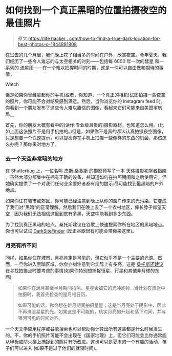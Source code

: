 # 如何找到一个真正黑暗的位置拍摄夜空的最佳照片

> 原文:[https://life hacker . com/how-to-find-a-true-dark-location-for-best-photos-o-1844881808](https://lifehacker.com/how-to-find-a-truly-dark-location-for-the-best-photos-o-1844881808)

在过去的几个月里，我们晚上花了相当多的时间在户外，欣赏夜空。今年夏天，我们经历了一些令人难忘的与太空相关的时刻——包括每 6000 年一次的彗星 和一系列的 [流星雨](https://lifehacker.com/how-to-watch-the-meteor-shower-happening-now-through-au-1844505160)——在一个难以把握时间的时期，这是一件可以自由做和期待的事情。

Watch

但是如果你曾经拿起你的手机(或者，你知道，一个真正的相机)试图拍摄一些夜空的照片，你可能不会对结果感到满意。然后，当你浏览你的 Instagram feed 时，你看到一个朋友发布了这些令人难以置信的图像，看起来它们可能来自美国宇航局[。](https://lifehacker.com/download-nasas-new-batch-of-stunning-images-of-mars-for-1844736860) 

首先，你的朋友大概有看中的(读作:专业级且贵的)摄影器材，也知道怎么用。(比如上面这张照片不是用手机拍的。)但是，如果你不是真的*那么*认真拍摄夜空图像，只是想要一个快速提示，可以提高你在手机上拍摄一些像样的东西的机会，那该怎么办呢？那你来对地方了。

### 去一个天空非常暗的地方

在 Shutterbug 上，一位名叫 [杰斯·桑多斯](https://www.instagram.com/MissJessBess) 的摄影师写了一本 [天体摄影初学者指南](https://www.shutterbug.com/content/beginners-guide-astrophotography-5-tips-get-you-shooting-stellar-images-night-sky) 。虽然大部分都集中在拥有正确的设备，并知道如何在拍照期间和之后使用它，但她确实提供了一个对我们任何业余爱好者都有用的提示:尽可能找到最黑暗的户外地点。

如果你住在城市或郊区，你可能已经注意到晚上从你的窗户传来的光污染。它变成了我们对“黑暗”的正常理解。然后我们在晚上去了一个农村地区，伸长脖子仰望天空，因为我们无法相信这里到底有多黑，天空中能看到多少东西。

为了找到真正黑暗的地点，桑托斯建议在谷歌上快速搜索你所在地区的黑暗地点。你也可以试试 [DarkSiteFinder](https://darksitefinder.com) (反正谷歌很有可能会带你来这里)。

### 月亮有所不同

同样，如果你住在城市，月亮肯定是可见的，但它似乎不是一个主要的光源。然而，一旦你进入黑暗区域，你会立刻注意到它实际上有多亮。这是 [桑托斯还建议](https://www.shutterbug.com/content/beginners-guide-astrophotography-5-tips-get-you-shooting-stellar-images-night-sky) 在寻找拍摄点时要考虑的事情(如果你特别想捕捉恒星、行星和其他非月球的东西):

> 如果你在满月甚至半月期间拍照，星星会被它的光冲刷掉...当计划在旅途中拍摄时，我首先检查的是月相日历。
> 
> 如果可能的话，你会想在新月期间拍摄星星；这是当月亮处于阴影中，因此不再淹没星星的光。如果这是不可能的，核实月亮的升起和落下时间，并与银河可见的时间对齐。

一个天文学应用程序或谷歌搜索也可以帮助你计算出所有这些都是什么时候发生的。不，你的手机照片可能不会出现在《国家地理》上，但它们可能会比你通常能从甲板或防火梯上捕捉到的照片有所改进。这也可以是夏末的一个有趣的活动，孩子们可以进入 (如果不是过了他们的就寝时间)。